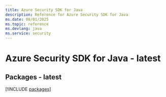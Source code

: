 ```yaml
---
title: Azure Security SDK for Java
description: Reference for Azure Security SDK for Java
ms.date: 08/01/2025
ms.topic: reference
ms.devlang: java
ms.service: security
---
```

# Azure Security SDK for Java - latest
## Packages - latest
[!INCLUDE [packages](security-index.md)]